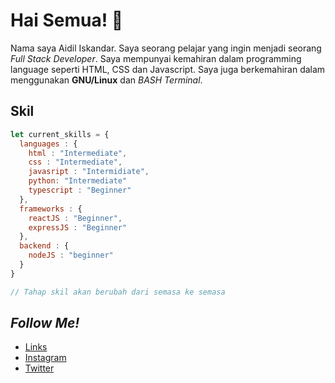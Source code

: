 # Hai Semua! 👋

Nama saya Aidil Iskandar. Saya seorang pelajar yang ingin menjadi seorang *Full Stack Developer*. Saya mempunyai kemahiran dalam programming language seperti HTML, CSS dan Javascript. Saya juga berkemahiran dalam menggunakan **GNU/Linux** dan *BASH Terminal*.

## Skil

```javascript
let current_skills = {
  languages : {
    html : "Intermediate", 
    css : "Intermediate", 
    javasript : "Intermidiate",
    python: "Intermediate"
    typescript : "Beginner"
  },
  frameworks : {
    reactJS : "Beginner",
    expressJS : "Beginner"
  },
  backend : {
    nodeJS : "beginner"
  }
}

// Tahap skil akan berubah dari semasa ke semasa
```

## *Follow Me!*
* [Links](https://links.aidiliskandar.tech/)
* [Instagram](https://instagram.com/aidil_sekandar/)
* [Twitter](https://twitter.com/4idil_sekandar/)
